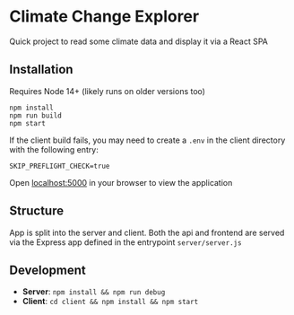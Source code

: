 # Climate Change Explorer

Quick project to read some climate data and display it via a React SPA

## Installation

Requires Node 14+ (likely runs on older versions too)

```
npm install
npm run build
npm start
```

If the client build fails, you may need to create a `.env` in the client directory with the following entry:

``` ./client/.env
SKIP_PREFLIGHT_CHECK=true
```

Open [localhost:5000](http://localhost:5000) in your browser to view the application

## Structure

App is split into the server and client. Both the api and frontend are served via the Express app defined in the entrypoint `server/server.js`

## Development

- **Server**: `npm install && npm run debug`
- **Client**: `cd client && npm install && npm start`
